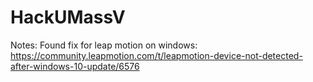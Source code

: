 # HackUMassV


Notes:
Found fix for leap motion on windows: https://community.leapmotion.com/t/leapmotion-device-not-detected-after-windows-10-update/6576
